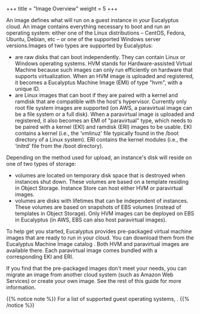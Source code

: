 +++
title = "Image Overview"
weight = 5
+++

An image defines what will run on a guest instance in your Eucalyptus cloud. An image contains everything necessary to boot and run an operating system: either one of the Linux distributions – CentOS, Fedora, Ubuntu, Debian, etc – or one of the supported Windows server versions.Images of two types are supported by Eucalyptus: 

* are raw disks that can boot independently. They can contain Linux or Windows operating systems. HVM stands for Hardware-assisted Virtual Machine because such images can only run efficiently on hardware that supports virtualization. When an HVM image is uploaded and registered, it becomes a Eucalyptus Machine Image (EMI) of type "hvm", with a unique ID. 
* are Linux images that can boot if they are paired with a kernel and ramdisk that are compatible with the host's hypervisor. Currently only root file system images are supported (on AWS, a paravirtual image can be a file system or a full disk). When a paravirtual image is uploaded and registered, it also becomes an EMI of "paravirtual" type, which needs to be paired with a kernel (EKI) and ramdisk (ERI) images to be usable. EKI contains a kernel (i.e., the ‘vmlinuz’ file typically found in the /boot directory of a Linux system). ERI contains the kernel modules (i.e., the ‘initrd’ file from the /boot directory). 


Depending on the method used for upload, an instance's disk will reside on one of two types of storage: 

* volumes are located on temporary disk space that is destroyed when instances shut down. These volumes are based on a template residing in Object Storage. Instance Store can host either HVM or paravirtual images. 
* volumes are disks with lifetimes that can be independent of instances. These volumes are based on snapshots of EBS volumes (instead of templates in Object Storage). Only HVM images can be deployed on EBS in Eucalyptus (in AWS, EBS can also host paravirtual images). 


To help get you started, Eucalyptus provides pre-packaged virtual machine images that are ready to run in your cloud. You can download them from the Eucalyptus Machine Image catalog . Both HVM and paravirtual images are available there. Each paravirtual image comes bundled with a corresponding EKI and ERI. 

If you find that the pre-packaged images don't meet your needs, you can migrate an image from another cloud system (such as Amazon Web Services) or create your own image. See the rest of this guide for more information. 


{{% notice note %}}
For a list of supported guest operating systems, . 
{{% /notice %}}
